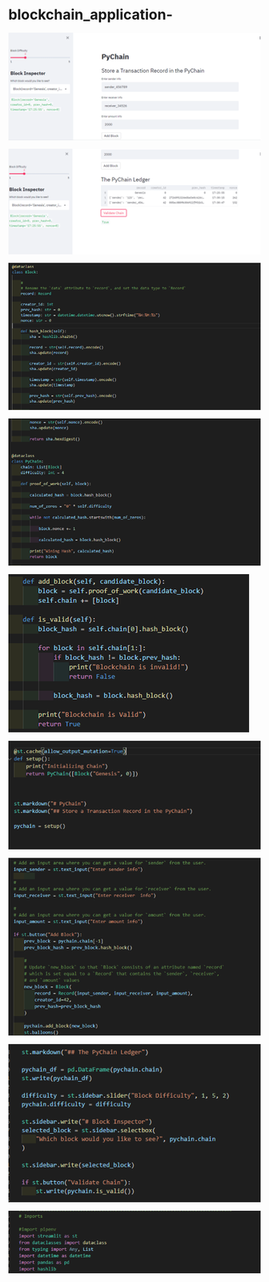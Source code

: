 # blockchain_application-

![](snapshots/capture1.png)

![](snapshots/capture2.png)

![](snapshots/code1.png)

![](snapshots/code2.png)

![](snapshots/code3.png)

![](snapshots/code4.png)

![](snapshots/code5.png)

![](snapshots/code6.png)

![](snapshots/imports.png)
